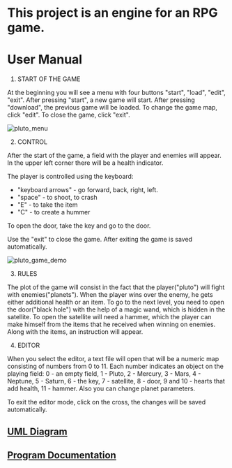 # This project is an engine for an RPG game.

# User Manual

1. START OF THE GAME

At the beginning you will see a menu with four buttons "start", "load", "edit", "exit". After pressing "start", a new game will start. After pressing "download", the previous game will be loaded. To change the game map, click "edit". To close the game, click "exit".

![pluto_menu](uploads/1b019e74b561d996b938898c910b90b8/pluto_menu.png)

2. CONTROL

After the start of the game, a field with the player and enemies will appear. In the upper left corner there will be a health indicator.

The player is controlled using the keyboard:

- "keyboard arrows" - go forward, back, right, left.
- "space" - to shoot, to crash
- "E" - to take the item
- "C" - to create a hummer

To open the door, take the key and go to the door.

Use the "exit" to close the game. After exiting the game is saved automatically.

![pluto_game_demo](uploads/6a8dcf2f599003c51e7d3f252b3c7d48/pluto_game_demo.png)

3. RULES

The plot of the game will consist in the fact that the player("pluto") will fight with enemies("planets"). When the player wins over the enemy, he gets either additional health or an item. To go to the next level, you need to open the door("black hole") with the help of a magic wand, which is hidden in the satellite. To open the satellite will need a hammer, which the player can make himself from the items that he received when winning on enemies. Along with the items, an instruction will appear.

4. EDITOR

When you select the editor, a text file will open that will be a numeric map consisting of numbers from 0 to 11. Each number indicates an object on the playing field: 0 - an empty field, 1 - Pluto, 2 - Mercury, 3 - Mars, 4 - Neptune, 5 - Saturn, 6 - the key, 7 - satellite, 8 - door, 9 and 10 - hearts that add health, 11 - hammer. Also you can change planet parameters.

To exit the editor mode, click on the cross, the changes will be saved automatically.

## [UML Diagram](https://gitlab.fel.cvut.cz/B232_B0B36PJV/biriuolg/-/blob/main/uml-diagram.pdf?ref_type=heads)

## [Program Documentation](https://gitlab.fel.cvut.cz/B232_B0B36PJV/biriuolg/-/blob/main/program_documentation.pdf?ref_type=heads)
